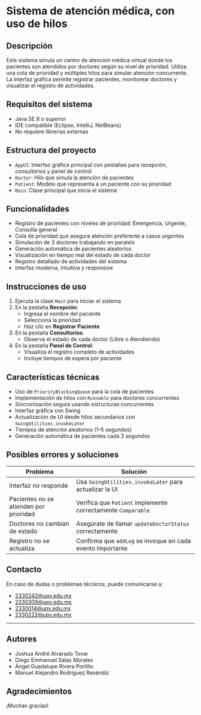 #  Sistema de atención médica, con uso de hilos

##  Descripción
Este sistema simula un centro de atención médica virtual donde los pacientes son atendidos por doctores según su nivel de prioridad. Utiliza una cola de prioridad y múltiples hilos para simular atención concurrente. La interfaz gráfica permite registrar pacientes, monitorear doctores y visualizar el registro de actividades.

##  Requisitos del sistema
- Java SE 8 o superior
- IDE compatible (Eclipse, IntelliJ, NetBeans)
- No requiere librerías externas

##  Estructura del proyecto
- `AppUI`: Interfaz gráfica principal con pestañas para recepción, consultorios y panel de control
- `Doctor`: Hilo que simula la atención de pacientes
- `Patient`: Modelo que representa a un paciente con su prioridad
- `Main`: Clase principal que inicia el sistema

##  Funcionalidades
- Registro de pacientes con niveles de prioridad: Emergencia, Urgente, Consulta general
- Cola de prioridad que asegura atención preferente a casos urgentes
- Simulación de 3 doctores trabajando en paralelo
- Generación automática de pacientes aleatorios
- Visualización en tiempo real del estado de cada doctor
- Registro detallado de actividades del sistema
- Interfaz moderna, intuitiva y responsive

##  Instrucciones de uso
1. Ejecuta la clase `Main` para iniciar el sistema
2. En la pestaña **Recepción**:
   - Ingresa el nombre del paciente
   - Selecciona la prioridad
   - Haz clic en **Registrar Paciente**
3. En la pestaña **Consultorios**:
   - Observa el estado de cada doctor (Libre o Atendiendo)
4. En la pestaña **Panel de Control**:
   - Visualiza el registro completo de actividades
   - Incluye tiempos de espera por paciente

##  Características técnicas
- Uso de `PriorityBlockingQueue` para la cola de pacientes
- Implementación de hilos con `Runnable` para doctores concurrentes
- Sincronización segura usando estructuras concurrentes
- Interfaz gráfica con Swing
- Actualización de UI desde hilos secundarios con `SwingUtilities.invokeLater`
- Tiempos de atención aleatorios (1–5 segundos)
- Generación automática de pacientes cada 3 segundos

##  Posibles errores y soluciones
| Problema | Solución |
|---------|----------|
| Interfaz no responde | Usa `SwingUtilities.invokeLater` para actualizar la UI |
| Pacientes no se atienden por prioridad | Verifica que `Patient` implemente correctamente `Comparable` |
| Doctores no cambian de estado | Asegúrate de llamar `updateDoctorStatus` correctamente |
| Registro no se actualiza | Confirma que `addLog` se invoque en cada evento importante |

## Contacto
En caso de dudas o problemas técnicos, puede comunicarse a:
- 2330242@upv.edu.mx
- 2330309@upv.edu.mx
- 2330014@upv.edu.mx
- 2330222@upv.edu.mx

---

## Autores
- Joshua André Alvarado Tovar
- Diego Emmanuel Salas Morales
- Ángel Guadalupe Rivera Portillo
- Manuel Alejandro Rodríguez Reséndiz

##  Agradecimientos

¡Muchas gracias! 
